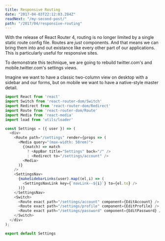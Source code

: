 ```yaml
---
title: Responsive Routing
date: "2017-04-03T22:12:03.284Z"
readNext: "/my-second-post/"
path: "/2017/04/responsive-routing"
---
```


With the release of React Router 4, routing is no longer limited by a single static route config file. Routes are _just_ components. And that means we can bring them into and out existance like every other part of our applications. This is particularly useful for responsive sites. 

To demonstrate this technique, we are going to rebuild twitter.com's and mobile.twitter.com's settings views.

Imagine we want to have a classic two-column view on desktop with a sidebar and our forms, but on mobile we want to have a native-style master detail.

```js
import React from 'react'
import Switch from 'react-router-dom/Switch'
import Redirect from 'react-router-dom/Redirect'
import Route from 'react-router-dom/Route'
import Media from 'react-media'
import load from 'utils/loader'

const Settings = ({ user }) => (
  <div>
    <Route path="/settings" render={props => (
      <Media query="(max-width: 50rem)">
        {(match) => match 
          ? <AppBar title="Settings" back="/" />
          : <Redirect to="/settings/account" />
        <Media> 
      )} 
    />
    <SettingsNav>
      {makeSidebarLinks(user).map((el,i) => (   
        <SettingsNavLink key={`navLink--${i}`} to={el.to} />
      ))}
    </SettingsNav>
    <Switch>
      <Route exact path="/settings/account" component={EditAccount} />
      <Route exact path="/settings/profile" component={EditProfile} />
      <Route exact path="/settings/password" component={EditPassword} />
    </Switch>
  </div>
);

export default Settings
```